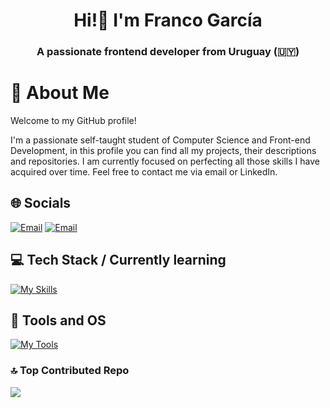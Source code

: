 <h1 align="center">Hi!👋 I'm Franco García</h1>
<h3 align="center">A passionate frontend developer from Uruguay (🇺🇾)</h3>

# 🙋 About Me
Welcome to my GitHub profile! 

I'm a passionate self-taught student of Computer Science and Front-end Development, in this profile you can find all my projects, their descriptions and repositories. I am currently focused on perfecting all those skills I have acquired over time. Feel free to contact me via email or LinkedIn.

## 🌐 Socials
[![Email](https://skillicons.dev/icons?i=linkedin)](https://www.linkedin.com/in/grcfranco/) 
[![Email](https://skillicons.dev/icons?i=gmail)](mailto:grcfranco06@gmail.com)

## 💻 Tech Stack / Currently learning
[![My Skills](https://skillicons.dev/icons?i=html,css,js,astro,react,bootstrap,tailwind,php,py,mysql,nodejs,bun)](https://skillicons.dev)<br>

## 🔧 Tools and OS
[![My Tools](https://skillicons.dev/icons?i=windows,vscode,powershell,git,github,figma,stackoverflow,notion)](https://skillicons.dev)<br>

### 🔝 Top Contributed Repo
![](https://github-contributor-stats.vercel.app/api?username=grcfranco&limit=5&theme=dark&combine_all_yearly_contributions=true)


